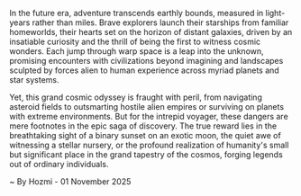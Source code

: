 
In the future era, adventure transcends earthly bounds, measured in light-years rather than miles. Brave explorers launch their starships from familiar homeworlds, their hearts set on the horizon of distant galaxies, driven by an insatiable curiosity and the thrill of being the first to witness cosmic wonders. Each jump through warp space is a leap into the unknown, promising encounters with civilizations beyond imagining and landscapes sculpted by forces alien to human experience across myriad planets and star systems.

Yet, this grand cosmic odyssey is fraught with peril, from navigating asteroid fields to outsmarting hostile alien empires or surviving on planets with extreme environments. But for the intrepid voyager, these dangers are mere footnotes in the epic saga of discovery. The true reward lies in the breathtaking sight of a binary sunset on an exotic moon, the quiet awe of witnessing a stellar nursery, or the profound realization of humanity's small but significant place in the grand tapestry of the cosmos, forging legends out of ordinary individuals.

~ By Hozmi - 01 November 2025
